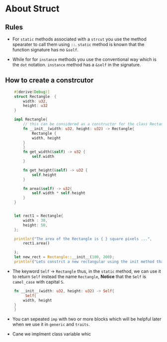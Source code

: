 # About Struct

## Rules

- For `static` methods associated with a `strcut` you use the method spearater
  to call them using `::`. `static` method is known that the function signature has no `&self`.

- While for for `instance` methods you use the
  conventional way which is the `dot` notation. `instance` method has a `&self` in the signature.

## How to create a constrcutor

```rust
    #[derive(Debug)]
    struct Rectangle  {
        width: u32,
        height: u32
    }

    impl Rectangle{
        // this can be considered as a constructor for the class Rectangle, with the method new,
        fn __init__(width: u32, height: u32) -> Rectangle{
            Rectangle {
            width, height
        }
        }
        fn get_width(&self) -> u32 {
            self.width
        }

        fn get_height(&self) -> u32 {
            self.height
        }

        fn area(&self) -> u32{
            self.width * self.height
        }
    }


    let rect1 = Rectangle{
        width : 30,
        height: 50,
    };

    println!("The area of the Rectangle is { } square pixels ...",
        rect1.area()

    );
    let new_rect = Rectangle::__init__(100, 200);
    println!("Lets constrct a new rectangular using the init method that we created => {:#?}", new_rect)


```

- The keyword `Self` -> `Rectangle` thus, in the `static` method, we can use it
  to return `Self` instead the name `Rectangle`, **Notice** that the `Self` is
  `camel_case` with capital `S`.

```rust
    fn __init__(width: u32, height: u32) -> Self{
         Self{
        width, height
    }
    }

```

- You can sepeated `imp` with two or more blocks which will be helpful later
  when we use it in `generic` and `traits`.

- Cane we implment class variable whic
